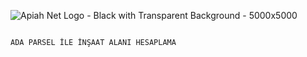 ![Apiah Net Logo - Black with Transparent Background - 5000x5000](https://github.com/emrhnern07/ApiahNET/assets/85686693/42ad36c1-39ae-42f8-a46a-78ddfda96c60)


                                                                              ADA PARSEL İLE İNŞAAT ALANI HESAPLAMA
                                                                                    
                                                                                    
